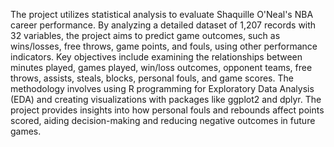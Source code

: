 The project utilizes statistical analysis to evaluate Shaquille O'Neal's NBA career performance. By analyzing a detailed dataset of 1,207 records with 32 variables, the project aims to predict game outcomes, such as wins/losses, free throws, game points, and fouls, using other performance indicators. Key objectives include examining the relationships between minutes played, games played, win/loss outcomes, opponent teams, free throws, assists, steals, blocks, personal fouls, and game scores. The methodology involves using R programming for Exploratory Data Analysis (EDA) and creating visualizations with packages like ggplot2 and dplyr. The project provides insights into how personal fouls and rebounds affect points scored, aiding decision-making and reducing negative outcomes in future games.
